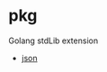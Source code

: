 # pkg

Golang stdLib extension

* [json](https://github.com/golang-io/pkg/tree/master/encoding/json)
